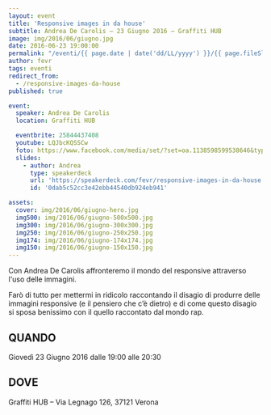 ```yaml
---
layout: event
title: 'Responsive images in da house'
subtitle: Andrea De Carolis – 23 Giugno 2016 – Graffiti HUB
image: img/2016/06/giugno.jpg
date: 2016-06-23 19:00:00
permalink: "/eventi/{{ page.date | date('dd/LL/yyyy') }}/{{ page.fileSlug | slug }}/index.html"
author: fevr
tags: eventi
redirect_from:
  - /responsive-images-da-house
published: true

event:
  speaker: Andrea De Carolis
  location: Graffiti HUB

  eventbrite: 25844437408
  youtube: LQJbcKQSSCw
  foto: https://www.facebook.com/media/set/?set=oa.1138598599538646&type=3
  slides:
    - author: Andrea
      type: speakerdeck
      url: 'https://speakerdeck.com/fevr/responsive-images-in-da-house'
      id: '0dab5c52cc3e42ebb44540db924eb941'

assets:
  cover: img/2016/06/giugno-hero.jpg
  img500: img/2016/06/giugno-500x500.jpg
  img300: img/2016/06/giugno-300x300.jpg
  img250: img/2016/06/giugno-250x250.jpg
  img174: img/2016/06/giugno-174x174.jpg
  img150: img/2016/06/giugno-150x150.jpg
---
```


Con Andrea De Carolis affronteremo il mondo del responsive attraverso l'uso delle immagini.

Farò di tutto per mettermi in ridicolo raccontando il disagio di produrre
delle immagini responsive (e il pensiero che c’è dietro) e di come questo disagio
si sposa benissimo con il quello raccontato dal mondo rap.

## QUANDO

Giovedì 23 Giugno 2016 dalle 19:00 alle 20:30

## DOVE

Graffiti HUB – Via Legnago 126, 37121 Verona
